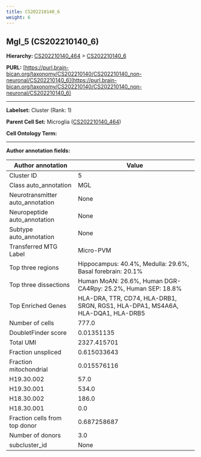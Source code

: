```yaml
---
title: CS202210140_6
weight: 6
---
```

## Mgl_5 (CS202210140_6)
<b>Hierarchy: </b>
[CS202210140_464](../CS202210140_464) >
[CS202210140_6](../CS202210140_6)

**PURL:** [https://purl.brain-bican.org/taxonomy/CS202210140/CS202210140_non-neuronal/CS202210140_6](https://purl.brain-bican.org/taxonomy/CS202210140/CS202210140_non-neuronal/CS202210140_6)

---


**Labelset:** Cluster (Rank: 1)

**Parent Cell Set:** Microglia ([CS202210140_464](../CS202210140_464))



**Cell Ontology Term:** 

[MARKER GENES.]: #


---

[TRANSFERRED ANNOTATIONS.]: #


[AUTHOR ANNOTATION FIELDS.]: #


**Author annotation fields:**

| Author annotation | Value |
|-------------------|-------|
|Cluster ID|5|
|Class auto_annotation|MGL|
|Neurotransmitter auto_annotation|None|
|Neuropeptide auto_annotation|None|
|Subtype auto_annotation|None|
|Transferred MTG Label|Micro-PVM|
|Top three regions|Hippocampus: 40.4%, Medulla: 29.6%, Basal forebrain: 20.1%|
|Top three dissections|Human MoAN: 26.6%, Human DGR-CA4Rpy: 25.2%, Human SEP: 18.8%|
|Top Enriched Genes|HLA-DRA, TTR, CD74, HLA-DRB1, SRGN, RGS1, HLA-DPA1, MS4A6A, HLA-DQA1, HLA-DRB5|
|Number of cells|777.0|
|DoubletFinder score|0.01351135|
|Total UMI|2327.415701|
|Fraction unspliced|0.615033643|
|Fraction mitochondrial|0.015576116|
|H19.30.002|57.0|
|H19.30.001|534.0|
|H18.30.002|186.0|
|H18.30.001|0.0|
|Fraction cells from top donor|0.687258687|
|Number of donors|3.0|
|subcluster_id|None|
